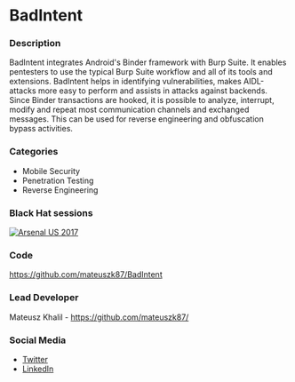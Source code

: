 # BadIntent

### Description
BadIntent integrates Android's Binder framework with Burp Suite. It enables pentesters to use the typical Burp Suite workflow and all of its tools and extensions. BadIntent helps in identifying vulnerabilities, makes AIDL-attacks more easy to perform and assists in attacks against backends. Since Binder transactions are hooked, it is possible to analyze, interrupt, modify and repeat most communication channels and exchanged messages. This can be used for reverse engineering and obfuscation bypass activities. 

### Categories
* Mobile Security
* Penetration Testing
* Reverse Engineering

### Black Hat sessions
[![Arsenal US 2017](https://rawgit.com/toolswatch/badges/master/arsenal/usa/2017.svg)](https://www.blackhat.com/us-17/arsenal/schedule/#badintent---integrating-android-with-burp-8044)

 
### Code 
https://github.com/mateuszk87/BadIntent

### Lead Developer
Mateusz Khalil - https://github.com/mateuszk87/

### Social Media 
* [Twitter](https://twitter.com/mateuszk87)
* [LinkedIn](https://linkedin.com/in/mateusz-khalil-2bb885a0)
        
              
